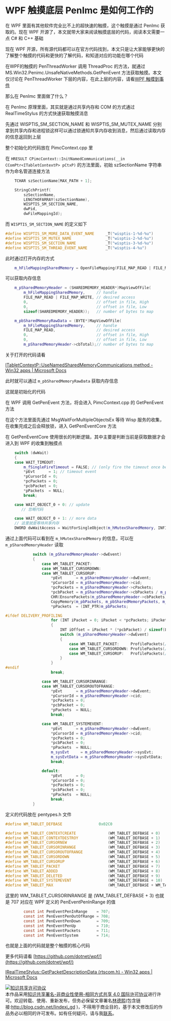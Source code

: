 # WPF 触摸底层 PenImc 是如何工作的

在 WPF 里面有其他软件完全比不上的超快速的触摸，这个触摸是通过 PenImc 获取的。现在 WPF 开源了，本文就带大家来阅读触摸底层的代码，阅读本文需要一点 C# 和 C++ 基础

<!--more-->
<!-- 发布 -->

现在 WPF 开源，所有源代码都可以在官方代码找到，本文只是让大家能够更快的了解整个触摸的代码和更快的了解代码，和知道对应的功能在哪个代码

在WPF的触摸的 PenThreadWorker 调用 ThreadProc 的方法，就通过 MS.Win32.Penimc.UnsafeNativeMethods.GetPenEvent 方法获取触摸。本文仅讨论在 PenThreadWorker 下层的内容，在此上层的内容，请看[WPF 触摸到事件](https://blog.lindexi.com/post/WPF-%E8%A7%A6%E6%91%B8%E5%88%B0%E4%BA%8B%E4%BB%B6.html)

那么在 PenImc 里面做了什么？

在 PenImc 原理里面，其实就是通过共享内存和 COM 的方式通过 RealTimeStylus 的方式快速获取触摸消息

先通过 WISPTIS_SM_SECTION_NAME 和 WISPTIS_SM_MUTEX_NAME 分别拿到共享内存和进程锁这样可以通过锁通知共享内存收到消息，然后通过读取内存的信息返回到上层

整个初始化的代码放在 PimcContext.cpp 里

在 `HRESULT CPimcContext::InitNamedCommunications(__in CComPtr<ITabletContextP> pCtxP)` 的方法里面，初始 szSectionName 字符串作为命名管道连接方法

```C++
    TCHAR szSectionName[MAX_PATH + 1];

    StringCchPrintf(
        szSectionName,
        LENGTHOFARRAY(szSectionName),
        WISPTIS_SM_SECTION_NAME,
        dwPid,
        dwFileMappingId);
```

而 `WISPTIS_SM_SECTION_NAME` 的定义如下

```C++
#define WISPTIS_SM_MORE_DATA_EVENT_NAME     _T("wisptis-1-%d-%u")
#define WISPTIS_SM_MUTEX_NAME               _T("wisptis-2-%d-%u")
#define WISPTIS_SM_SECTION_NAME             _T("wisptis-3-%d-%u")
#define WISPTIS_SM_THREAD_EVENT_NAME        _T("wisptis-4-%u")
```

此时通过打开内存的方式

```C++
    m_hFileMappingSharedMemory = OpenFileMapping(FILE_MAP_READ | FILE_MAP_WRITE, FALSE, szSectionName);
```

可以获取内存信息

```C++
    m_pSharedMemoryHeader = (SHAREDMEMORY_HEADER*)MapViewOfFile(
        m_hFileMappingSharedMemory,     // handle
        FILE_MAP_READ | FILE_MAP_WRITE, // desired access
        0,                              // offset in file, High
        0,                              // offset in file, Low
        sizeof(SHAREDMEMORY_HEADER));   // number of bytes to map

    m_pbSharedMemoryRawData = (BYTE*)MapViewOfFile(
        m_hFileMappingSharedMemory,     // handle
        FILE_MAP_READ,                  // desired access
        0,                              // offset in file, High
        0,                              // offset in file, Low
        m_pSharedMemoryHeader->cbTotal);// number of bytes to map
```

关于打开的代码请看

[ITabletContextP::UseNamedSharedMemoryCommunications method - Win32 apps | Microsoft Docs](https://docs.microsoft.com/en-us/windows/win32/tablet/itabletcontextp-usenamedsharedmemorycommunications )

此时就可以通过 `m_pbSharedMemoryRawData` 获取内存信息

这就是初始化的代码

在 WPF 调用 GetPenEvent 方法，将会进入 PimcContext.cpp 的 GetPenEvent 方法

在这个方法里面先通过 MsgWaitForMultipleObjectsEx 等待 Wisp 服务的收集，在收集完成之后会释放锁，进入 GetPenEventCore 方法

在 GetPenEventCore 使用很长的判断逻辑，其中主要是判断当前是获取数据才会进入到 WPF 的收集到触摸点

```C++
    switch (dwWait)
    {
    case WAIT_TIMEOUT:
        m_fSingleFireTimeout = FALSE; // (only fire the timeout once before more data shows up)
        *pEvt      = 1; // timeout event
        *pCursorId = 0;
        *pcPackets = 0;
        *pcbPacket = 0;
        *pPackets  = NULL;
        break;

    case WAIT_OBJECT_0 + 0: // update
       // 忽略代码

    case WAIT_OBJECT_0 + 1: // more data
    // 这里就是等待共享内存
    DWORD dwWaitAccess = WaitForSingleObject(m_hMutexSharedMemory, INFINITE);
```

通过上面代码可以看到在 `m_hMutexSharedMemory` 的信息，可以在 `m_pSharedMemoryHeader` 读取

```C++
            switch (m_pSharedMemoryHeader->dwEvent)
            {
                case WM_TABLET_PACKET:
                case WM_TABLET_CURSORDOWN:
                case WM_TABLET_CURSORUP:
                    *pEvt      = m_pSharedMemoryHeader->dwEvent;
                    *pCursorId = m_pSharedMemoryHeader->cid;
                    *pcPackets = m_pSharedMemoryHeader->cPackets;
                    *pcbPacket = m_pSharedMemoryHeader->cbPackets / m_pSharedMemoryHeader->cPackets;
                    CHR(EnsurePackets(m_pSharedMemoryHeader->cbPackets));
                    CopyMemory(m_pbPackets, m_pbSharedMemoryPackets, m_pSharedMemoryHeader->cbPackets);
                    *pPackets  = (INT_PTR)m_pbPackets;

#ifdef DELIVERY_PROFILING
                    for (INT iPacket = 0; iPacket < *pcPackets; iPacket++)
                    {
                        INT iOffset = iPacket * (*pcbPacket) / sizeof(LONG);
                        switch (m_pSharedMemoryHeader->dwEvent)
                        {
                            case WM_TABLET_PACKET:     ProfilePackets(/*fDown*/FALSE, /*fUp*/FALSE, ((LONG*)m_pbSharedMemoryPackets)[iOffset + 0], ((LONG*)m_pbSharedMemoryPackets)[iOffset + 1]); break;
                            case WM_TABLET_CURSORDOWN: ProfilePackets(/*fDown*/TRUE,  /*fUp*/FALSE, ((LONG*)m_pbSharedMemoryPackets)[iOffset + 0], ((LONG*)m_pbSharedMemoryPackets)[iOffset + 1]); break;
                            case WM_TABLET_CURSORUP:   ProfilePackets(/*fDown*/FALSE, /*fUp*/TRUE,  ((LONG*)m_pbSharedMemoryPackets)[iOffset + 0], ((LONG*)m_pbSharedMemoryPackets)[iOffset + 1]); break;
                        }
                    }
#endif
                    break;

                case WM_TABLET_CURSORINRANGE:
                case WM_TABLET_CURSOROUTOFRANGE:
                    *pEvt      = m_pSharedMemoryHeader->dwEvent;
                    *pCursorId = m_pSharedMemoryHeader->cid;
                    *pcPackets = 0;
                    *pcbPacket = 0;
                    *pPackets  = NULL;
                    break;

                case WM_TABLET_SYSTEMEVENT:
                    *pEvt      = m_pSharedMemoryHeader->dwEvent;
                    *pCursorId = m_pSharedMemoryHeader->cid;
                    *pcPackets = 0;
                    *pcbPacket = 0;
                    *pPackets  = NULL;
                    m_sysEvt     = m_pSharedMemoryHeader->sysEvt;
                    m_sysEvtData = m_pSharedMemoryHeader->sysEvtData;
                    break;

                default:
                    *pEvt      = 0;
                    *pCursorId = 0;
                    *pcPackets = 0;
                    *pcbPacket = 0;
                    *pPackets  = NULL;
                    break;
            }
```


定义的代码放在 pentypes.h 文件

```C++
#define WM_TABLET_DEFBASE                0x02C0

#define WM_TABLET_CONTEXTCREATE              (WM_TABLET_DEFBASE + 0)
#define WM_TABLET_CONTEXTDESTROY             (WM_TABLET_DEFBASE + 1)
#define WM_TABLET_CURSORNEW                  (WM_TABLET_DEFBASE + 2)
#define WM_TABLET_CURSORINRANGE              (WM_TABLET_DEFBASE + 3)
#define WM_TABLET_CURSOROUTOFRANGE           (WM_TABLET_DEFBASE + 4)
#define WM_TABLET_CURSORDOWN                 (WM_TABLET_DEFBASE + 5)
#define WM_TABLET_CURSORUP                   (WM_TABLET_DEFBASE + 6)
#define WM_TABLET_PACKET                     (WM_TABLET_DEFBASE + 7)
#define WM_TABLET_ADDED                      (WM_TABLET_DEFBASE + 8)
#define WM_TABLET_DELETED                    (WM_TABLET_DEFBASE + 9)
#define WM_TABLET_SYSTEMEVENT                (WM_TABLET_DEFBASE + 10)
#define WM_TABLET_MAX                        (WM_TABLET_DEFBASE + WM_TABLET_MAXOFFSET)
```

这里的 WM_TABLET_CURSORINRANGE 是 (WM_TABLET_DEFBASE + 3) 也就是 707 对应在 WPF 定义的 PenEventPenInRange 的值

```csharp
        const int PenEventPenInRange    = 707;
        const int PenEventPenOutOfRange = 708;
        const int PenEventPenDown       = 709;
        const int PenEventPenUp         = 710;
        const int PenEventPackets       = 711;
        const int PenEventSystem        = 714;
```

也就是上面的代码就是整个触摸的核心代码

更多代码请看 [https://github.com/dotnet/wpf/](https://github.com/dotnet/wpf/) 

[IRealTimeStylus::GetPacketDescriptionData (rtscom.h) - Win32 apps | Microsoft Docs](https://docs.microsoft.com/zh-cn/windows/win32/api/rtscom/nf-rtscom-irealtimestylus-getpacketdescriptiondata?redirectedfrom=MSDN )

<a rel="license" href="http://creativecommons.org/licenses/by-nc-sa/4.0/"><img alt="知识共享许可协议" style="border-width:0" src="https://licensebuttons.net/l/by-nc-sa/4.0/88x31.png" /></a><br />本作品采用<a rel="license" href="http://creativecommons.org/licenses/by-nc-sa/4.0/">知识共享署名-非商业性使用-相同方式共享 4.0 国际许可协议</a>进行许可。欢迎转载、使用、重新发布，但务必保留文章署名[林德熙](http://blog.csdn.net/lindexi_gd)(包含链接:http://blog.csdn.net/lindexi_gd )，不得用于商业目的，基于本文修改后的作品务必以相同的许可发布。如有任何疑问，请与我[联系](mailto:lindexi_gd@163.com)。
